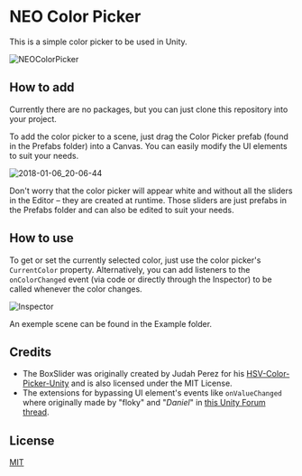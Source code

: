 # NEO Color Picker
This is a simple color picker to be used in Unity.

![NEOColorPicker](https://user-images.githubusercontent.com/6721656/34644375-a5a6964c-f31c-11e7-880c-21e592988ce6.png)

## How to add
Currently there are no packages, but you can just clone this repository into your project.

To add the color picker to a scene, just drag the Color Picker prefab (found in the Prefabs folder) into a Canvas. You can easily modify the UI elements to suit your needs.

![2018-01-06_20-06-44](https://user-images.githubusercontent.com/6721656/34644408-260e4de8-f31d-11e7-843d-570d53ca9f89.png)

Don't worry that the color picker will appear white and without all the sliders in the Editor – they are created at runtime. Those sliders are just prefabs in the Prefabs folder and can also be edited to suit your needs.

## How to use
To get or set the currently selected color, just use the color picker's `CurrentColor` property. Alternatively, you can add listeners to the `onColorChanged` event (via code or directly through the Inspector) to be called whenever the color changes.

![Inspector](https://user-images.githubusercontent.com/6721656/34644379-b04ab15a-f31c-11e7-85fe-c09f3eeea9cd.png)

An exemple scene can be found in the Example folder.

## Credits
* The BoxSlider was originally created by Judah Perez for his [HSV-Color-Picker-Unity](https://github.com/judah4/HSV-Color-Picker-Unity) and is also licensed under the MIT License.
* The extensions for bypassing UI element's events like `onValueChanged` where originally made by "floky" and "_Daniel_" in [this Unity Forum thread](https://forum.unity.com/threads/change-the-value-of-a-toggle-without-triggering-onvaluechanged.275056/).

## License
[MIT](/LICENSE.md)
